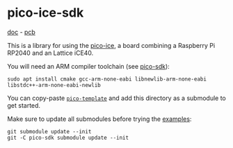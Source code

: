 # pico-ice-sdk

[doc](https://pico-ice.tinyvision.ai/) - [pcb](https://github.com/tinyvision-ai-inc/pico-ice)

This is a library for using the [pico-ice](https://pico-ice.tinyvision.ai/),
a board combining a Raspberry Pi RP2040 and an Lattice iCE40.

You will need an ARM compiler toolchain (see [pico-sdk](https://github.com/raspberrypi/pico-sdk)):

```
sudo apt install cmake gcc-arm-none-eabi libnewlib-arm-none-eabi libstdc++-arm-none-eabi-newlib
```

You can copy-paste [`pico-template`](example/pico-template) and add this directory as a submodule to get started.

Make sure to update all submodules before trying the [examples](example):

```
git submodule update --init
git -C pico-sdk submodule update --init
```
